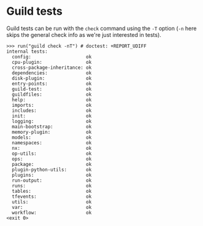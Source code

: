 # Guild tests

Guild tests can be run with the `check` command using the `-T` option
(`-n` here skips the general check info as we're just interested in
tests).

    >>> run("guild check -nT") # doctest: +REPORT_UDIFF
    internal tests:
      config:                    ok
      cpu-plugin:                ok
      cross-package-inheritance: ok
      dependencies:              ok
      disk-plugin:               ok
      entry-points:              ok
      guild-test:                ok
      guildfiles:                ok
      help:                      ok
      imports:                   ok
      includes:                  ok
      init:                      ok
      logging:                   ok
      main-bootstrap:            ok
      memory-plugin:             ok
      models:                    ok
      namespaces:                ok
      nx:                        ok
      op-utils:                  ok
      ops:                       ok
      package:                   ok
      plugin-python-utils:       ok
      plugins:                   ok
      run-output:                ok
      runs:                      ok
      tables:                    ok
      tfevents:                  ok
      utils:                     ok
      var:                       ok
      workflow:                  ok
    <exit 0>
